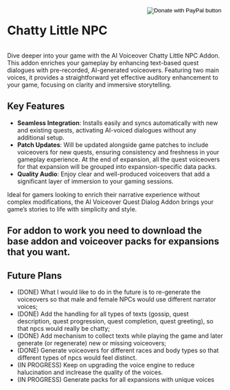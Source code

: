 <div style="display: flex; justify-content: space-between;">
    <span><h1>Chatty Little NPC </h1></span>
    <span>
        <form action="https://www.paypal.com/donate" method="post" target="_top">
            <input type="hidden" name="hosted_button_id" value="LPALFV9N29TJS" />
            <input type="image" src="https://www.paypalobjects.com/en_US/i/btn/btn_donateCC_LG.gif" border="0" name="submit" title="PayPal - The safer, easier way to pay online!" alt="Donate with PayPal button" />
            <img alt="" border="0" src="https://www.paypal.com/en_LT/i/scr/pixel.gif" width="1" height="1" />
        </form>
    </span>
</div>

Dive deeper into your game with the AI Voiceover Chatty Little NPC Addon. This addon enriches your gameplay by enhancing text-based quest dialogues with pre-recorded, AI-generated voiceovers. Featuring two main voices, it provides a straightforward yet effective auditory enhancement to your game, focusing on clarity and immersive storytelling.

## Key Features

- **Seamless Integration**: Installs easily and syncs automatically with new and existing quests, activating AI-voiced dialogues without any additional setup.
- **Patch Updates**: Will be updated alongside game patches to include voiceovers for new quests, ensuring consistency and freshness in your gameplay experience. At the end of expansion, all the quest voiceovers for that expansion will be grouped into expansion-specific data packs.
- **Quality Audio**: Enjoy clear and well-produced voiceovers that add a significant layer of immersion to your gaming sessions.

Ideal for gamers looking to enrich their narrative experience without complex modifications, the AI Voiceover Quest Dialog Addon brings your game’s stories to life with simplicity and style.

## For addon to work you need to download the base addon and voiceover packs for expansions that you want.

## Future Plans

- (DONE) What I would like to do in the future is to re-generate the voiceovers so that male and female NPCs would use different narrator voices;
- (DONE) Add the handling for all types of texts (gossip, quest description, quest progression, quest completion, quest greeting), so that npcs would really be chatty;
- (DONE) Add mechanism to collect texts while playing the game and later generate (or regenerate) new or missing voiceovers;
- (DONE) Generate voiceovers for different races and body types so that different types of npcs would feel distinct.
- (IN PROGRESS) Keep on upgrading the voice engine to reduce halucination and inclrease the quality of the voices.
- (IN PROGRESS) Generate packs for all expansions with unique voices